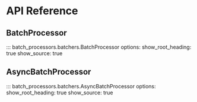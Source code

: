 # API Reference

## BatchProcessor

::: batch_processors.batchers.BatchProcessor
    options:
      show_root_heading: true
      show_source: true

## AsyncBatchProcessor

::: batch_processors.batchers.AsyncBatchProcessor
    options:
      show_root_heading: true
      show_source: true
```